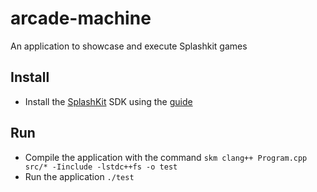 # arcade-machine
An application to showcase and execute Splashkit games  
## Install
+ Install the [SplashKit](https://splashkit.io) SDK using the [guide](https://splashkit.io/articles/installation/)
## Run
+ Compile the application with the command ```skm clang++ Program.cpp src/* -Iinclude -lstdc++fs -o test```  
+ Run the application ```./test```
